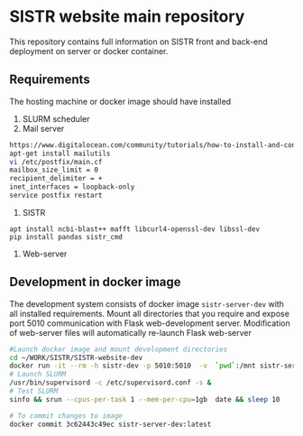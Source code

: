 # SISTR website main repository
This repository contains full information on SISTR front and back-end deployment on server or docker container.


## Requirements
The hosting machine or docker image should have installed
1. SLURM scheduler
1. Mail server
```bash
https://www.digitalocean.com/community/tutorials/how-to-install-and-configure-postfix-as-a-send-only-smtp-server-on-ubuntu-14-04
apt-get install mailutils
vi /etc/postfix/main.cf
mailbox_size_limit = 0
recipient_delimiter = +
inet_interfaces = loopback-only
service postfix restart
```
1. SISTR
```
apt install ncbi-blast++ mafft libcurl4-openssl-dev libssl-dev
pip install pandas sistr_cmd 
```
1. Web-server


## Development in docker image
The development system consists of docker image `sistr-server-dev` with all installed requirements.
Mount all directories that you require and expose port 5010 communication with Flask web-development server.
Modification of web-server files will automatically re-launch Flask web-server

```bash
#Launch docker image and mount development directories
cd ~/WORK/SISTR/SISTR-website-dev
docker run -it --rm -h sistr-dev -p 5010:5010  -v  `pwd`:/mnt sistr-server-dev:latest  bash
# Launch SLURM
/usr/bin/supervisord -c /etc/supervisord.conf -s &
# Test SLURM
sinfo && srun --cpus-per-task 1 --mem-per-cpu=1gb  date && sleep 10

# To commit changes to image
docker commit 3c62443c49ec sistr-server-dev:latest

```
